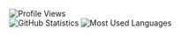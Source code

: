 ![Profile Views](https://komarev.com/ghpvc/?username=Malizma333&color=blue)\
![GitHub Statistics](https://github-readme-stats.vercel.app/api/?username=Malizma333&theme=dark&hide_rank=true&show_icons=true&include_all_commits=true&custom_title=Overall%20Stats&show=reviews,prs_merged&card_width=800&hide=stars)
![Most Used Languages](https://github-readme-stats.vercel.app/api/top-langs/?username=Malizma333&theme=dark&size_weight=0.5&hide=ShaderLab,HTML,CSS,HLSL,Mathematica&card_width=800)

